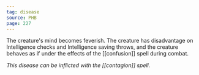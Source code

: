 ```yaml
---
tag: disease
source: PHB
page: 227
---
```


The creature's mind becomes feverish. The creature has disadvantage on Intelligence checks and Intelligence saving throws, and the creature behaves as if under the effects of the [[confusion]] spell during combat.

_This disease can be inflicted with the [[contagion]] spell._





